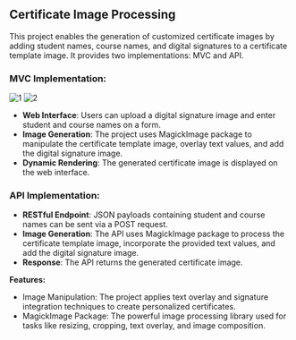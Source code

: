 ## Certificate Image Processing

This project enables the generation of customized certificate images by adding student names, course names, and digital signatures to a certificate template image. It provides two implementations: MVC and API.

### MVC Implementation:

![1](https://i.imgur.com/CRmNVqq.jpg)
![2](https://imgur.com/z3Yylay.jpg)

- **Web Interface**: Users can upload a digital signature image and enter student and course names on a form.
- **Image Generation**: The project uses MagickImage package to manipulate the certificate template image, overlay text values, and add the digital signature image.
- **Dynamic Rendering**: The generated certificate image is displayed on the web interface.

### API Implementation:
- **RESTful Endpoint**: JSON payloads containing student and course names can be sent via a POST request.
- **Image Generation**: The API uses MagickImage package to process the certificate template image, incorporate the provided text values, and add the digital signature image.
- **Response**: The API returns the generated certificate image.

**Features:**
- Image Manipulation: The project applies text overlay and signature integration techniques to create personalized certificates.
- MagickImage Package: The powerful image processing library used for tasks like resizing, cropping, text overlay, and image composition.
